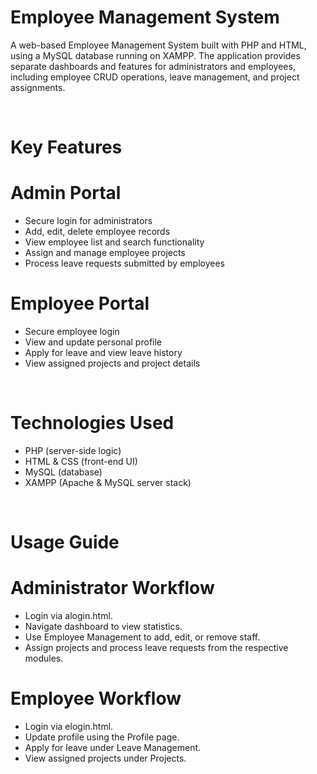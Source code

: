 # Employee Management System
A web-based Employee Management System built with PHP and HTML, using a MySQL database running on XAMPP. The application provides separate dashboards and features for administrators and employees, including employee CRUD operations, leave management, and project assignments.

<br>

# Key Features
# Admin Portal
- Secure login for administrators
- Add, edit, delete employee records
- View employee list and search functionality
- Assign and manage employee projects
- Process leave requests submitted by employees
# Employee Portal
- Secure employee login
- View and update personal profile
- Apply for leave and view leave history
- View assigned projects and project details

<br>

# Technologies Used
- PHP (server-side logic)
- HTML & CSS (front-end UI)
- MySQL (database)
- XAMPP (Apache & MySQL server stack)

<br>

# Usage Guide
# Administrator Workflow
- Login via alogin.html.
- Navigate dashboard to view statistics.
- Use Employee Management to add, edit, or remove staff.
- Assign projects and process leave requests from the respective modules.
# Employee Workflow
- Login via elogin.html.
- Update profile using the Profile page.
- Apply for leave under Leave Management.
- View assigned projects under Projects.
